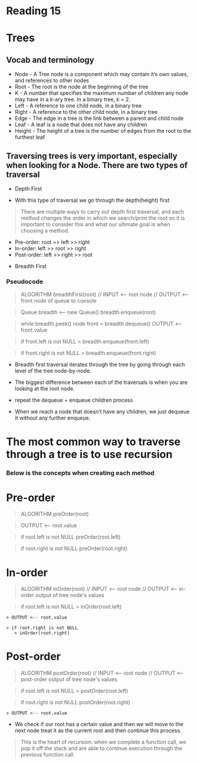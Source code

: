 # Reading 15

# Trees

## Vocab and terminology

- Node - A Tree node is a component which may contain it’s own values, and references to other nodes
- Root - The root is the node at the beginning of the tree
- K - A number that specifies the maximum number of children any node may have in a k-ary tree. In a binary tree, k = 2.
- Left - A reference to one child node, in a binary tree
- Right - A reference to the other child node, in a binary tree
- Edge - The edge in a tree is the link between a parent and child node
- Leaf - A leaf is a node that does not have any children
- Height - The height of a tree is the number of edges from the root to the furthest leaf

## Traversing trees is very important, especially when looking for a Node. There are two types of traversal
* Depth First
- With this type of traversal we go through the depth(height) first
> There are multiple ways to carry out depth first traversal, and each method changes the order in which we search/print the root so it is important to consider this and what our ultimate goal is when choosing a method.

- Pre-order: root >> left >> right
- In-order: left >> root >> right
- Post-order: left >> right >> root

* Breadth First

### Pseudocode

> ALGORITHM breadthFirst(root)
// INPUT  <-- root node
// OUTPUT <-- front node of queue to console

>  Queue breadth <-- new Queue()
 > breadth.enqueue(root)

 > while breadth.peek()
  >  node front = breadth.dequeue()
  >  OUTPUT <-- front.value

 >   if front.left is not NULL
    >  breadth.enqueue(front.left)

  >  if front.right is not NULL
    >  breadth.enqueue(front.right)
- Breadth first traversal iterates through the tree by going through each level of the tree node-by-node.

- The biggest difference between each of the traversals is when you are looking at the root node.
- repeat the dequeue + enqueue children process
- When we reach a node that doesn’t have any children, we just dequeue it without any further enqueue.




# The most common way to traverse through a tree is to use recursion

### Below is the concepts when creating each method

# Pre-order
> ALGORITHM preOrder(root)

>  OUTPUT <-- root.value

 > if root.left is not NULL
      preOrder(root.left)

  > if root.right is not NULL
   >   preOrder(root.right)

# In-order
> ALGORITHM inOrder(root)
// INPUT <-- root node
// OUTPUT <-- in-order output of tree node's values

   > if root.left is not NULL
    >    inOrder(root.left)

    > OUTPUT <-- root.value

    > if root.right is not NULL
       > inOrder(root.right)

# Post-order
> ALGORITHM postOrder(root)
// INPUT <-- root node
// OUTPUT <-- post-order output of tree node's values

   > if root.left is not NULL
     >   postOrder(root.left)

   > if root.right is not NULL
        postOrder(root.right)

    > OUTPUT <-- root.value

* We check if our root has a certain value and then we will move to the next node treat it as the current root and then continue this process.

> This is the heart of recursion: when we complete a function call, we pop it off the stack and are able to continue execution through the previous function call


